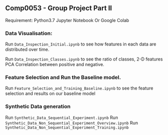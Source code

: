 ## Comp0053 - Group Project Part II


Requirement:
    Python3.7
    Jupyter Notebook
    Or Google Colab


### Data Visualisation:

Run `Data_Inspection_Initial.ipynb` to see how features in each data are distributed over time.

Run `Data_Inspection_Classes.ipynb` to see the ratio of classes, 2-D features PCA Correlation between positive and negative.


### Feature Selection and Run the Baseline model.

Run `Feature_Selection_and_Training_Baseline.ipynb` to see the feature selection and results on our baseline model


### Synthetic Data generation

Run `Synthetic_Data_Sequential_Experiment.ipynb`
Run `Synthetic_Data_Non_Sequential_Experiment_Overview.ipynb`
Run `Synthetic_Data_Non_Sequential_Experiment_Training.ipynb`